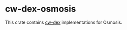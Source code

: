# cw-dex-osmosis

This crate contains [cw-dex](https://crates.io/crates/cw-dex) implementations for Osmosis.

